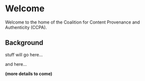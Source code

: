 # Welcome

Welcome to the home of the Coalition for Content Provenance and Authenticity (CCPA).

## Background
stuff will go here...

and here...

**(more details to come)**

